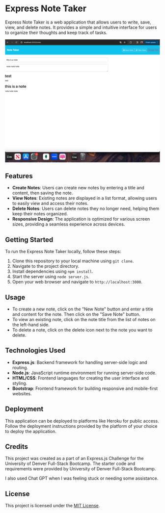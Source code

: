 # Express Note Taker

Express Note Taker is a web application that allows users to write, save, view, and delete notes. It provides a simple and intuitive interface for users to organize their thoughts and keep track of tasks.

![Screenshot](/public/images/screenshot.png)

## Features

- **Create Notes**: Users can create new notes by entering a title and content, then saving the note.
- **View Notes**: Existing notes are displayed in a list format, allowing users to easily view and access their notes.
- **Delete Notes**: Users can delete notes they no longer need, helping them keep their notes organized.
- **Responsive Design**: The application is optimized for various screen sizes, providing a seamless experience across devices.

## Getting Started

To run the Express Note Taker locally, follow these steps:

1. Clone this repository to your local machine using `git clone`.
2. Navigate to the project directory.
3. Install dependencies using `npm install`.
4. Start the server using `node server.js`.
5. Open your web browser and navigate to `http://localhost:3000`.

## Usage

- To create a new note, click on the "New Note" button and enter a title and content for the note. Then click on the "Save Note" button.
- To view an existing note, click on the note title from the list of notes on the left-hand side.
- To delete a note, click on the delete icon next to the note you want to delete.

## Technologies Used

- **Express.js**: Backend framework for handling server-side logic and routing.
- **Node.js**: JavaScript runtime environment for running server-side code.
- **HTML/CSS**: Frontend languages for creating the user interface and styling.
- **Bootstrap**: Frontend framework for building responsive and mobile-first websites.

## Deployment

This application can be deployed to platforms like Heroku for public access. Follow the deployment instructions provided by the platform of your choice to deploy the application.

## Credits

This project was created as a part of an Express.js Challenge for the University of Denver Full-Stack Bootcamp. The starter code and requirements were provided by University of Denver Full-Stack Bootcamp.

I also used Chat GPT when I was feeling stuck or needing some assistance.

## License

This project is licensed under the [MIT License](LICENSE).
